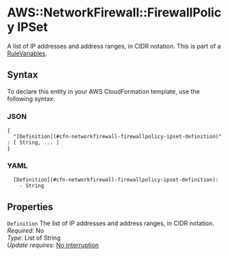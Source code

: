 # AWS::NetworkFirewall::FirewallPolicy IPSet<a name="aws-properties-networkfirewall-firewallpolicy-ipset"></a>

A list of IP addresses and address ranges, in CIDR notation\. This is part of a [RuleVariables](https://docs.aws.amazon.com/AWSCloudFormation/latest/UserGuide/aws-properties-networkfirewall-rulegroup-rulegroup.html#cfn-networkfirewall-rulegroup-rulegroup-rulevariables)\. 

## Syntax<a name="aws-properties-networkfirewall-firewallpolicy-ipset-syntax"></a>

To declare this entity in your AWS CloudFormation template, use the following syntax:

### JSON<a name="aws-properties-networkfirewall-firewallpolicy-ipset-syntax.json"></a>

```
{
  "[Definition](#cfn-networkfirewall-firewallpolicy-ipset-definition)" : [ String, ... ]
}
```

### YAML<a name="aws-properties-networkfirewall-firewallpolicy-ipset-syntax.yaml"></a>

```
  [Definition](#cfn-networkfirewall-firewallpolicy-ipset-definition): 
    - String
```

## Properties<a name="aws-properties-networkfirewall-firewallpolicy-ipset-properties"></a>

`Definition`  <a name="cfn-networkfirewall-firewallpolicy-ipset-definition"></a>
The list of IP addresses and address ranges, in CIDR notation\.   
*Required*: No  
*Type*: List of String  
*Update requires*: [No interruption](https://docs.aws.amazon.com/AWSCloudFormation/latest/UserGuide/using-cfn-updating-stacks-update-behaviors.html#update-no-interrupt)
